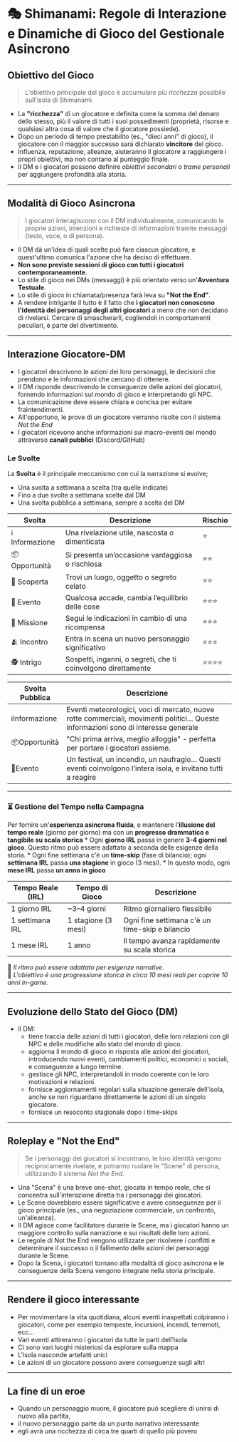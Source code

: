 
# 🎭 Shimanami: Regole di Interazione e Dinamiche di Gioco del Gestionale Asincrono


##   Obiettivo del Gioco

> L'obiettivo principale del gioco è accumulare più *ricchezza* possibile sull'isola di Shimanami.

* La **"ricchezza"** di un giocatore e definita come la somma del denaro dello stesso, più il valore di tutti i suoi possedimenti (proprietà, risorse e qualsiasi altra cosa di valore che il giocatore possiede).
* Dopo un periodo di tempo prestabilito (es., "dieci anni" di gioco), il giocatore con il maggior successo sarà dichiarato **vincitore** del gioco.
* Influenza, reputazione, alleanze, aiuteranno il giocatore a raggiungere i propri obiettivi, ma non contano al punteggio finale.
* Il DM e i giocatori possono definire *obiettivi secondari* o *trame personali* per aggiungere profondità alla storia.


---

##   Modalità di Gioco Asincrona

> I giocatori interagiscono con il DM individualmente, comunicando le proprie azioni, intenzioni e richieste di informazioni tramite messaggi (testo, voce, o di persona).

* Il DM dà un'idea di quali scelte può fare ciascun giocatore, e quest'ultimo comunica l'azione che ha deciso di effettuare.
* **Non sono previste sessioni di gioco con tutti i giocatori contemporaneamente**.
* Lo stile di gioco nei DMs (messaggi) è più orientato verso un'**Avventura Testuale**.
* Lo stile di gioco in chiamata/presenza farà leva su **"Not the End"**. 
* A rendere intrigante il tutto è il fatto che **i giocatori non conoscono l'identità dei personaggi degli altri giocatori** a meno che non decidano di rivelarsi. Cercare di smascherarli, cogliendoli in comportamenti peculiari, è parte del divertimento.


---

##   Interazione Giocatore-DM

* I giocatori descrivono le azioni dei loro personaggi, le decisioni che prendono e le informazioni che cercano di ottenere.
* Il DM risponde descrivendo le conseguenze delle azioni dei giocatori, fornendo informazioni sul mondo di gioco e interpretando gli NPC.
* La comunicazione deve essere chiara e concisa per evitare fraintendimenti.
* All'opportuno, le prove di un giocatore verranno risolte con il sistema *Not the End*
* I giocatori ricevono anche informazioni sui macro-eventi del mondo attraverso **canali pubblici** (Discord/GitHub)


### Le Svolte

La **Svolta** è il principale meccanismo con cui la narrazione si evolve; 
* Una svolta a settimana a scelta (tra quelle indicate)
* Fino a due svolte a settimana scelte dal DM
* Una svolta pubblica a settimana, sempre a scelta del DM

| Svolta          | Descrizione                                                   | Rischio |
| --------------- | ------------------------------------------------------------- | ------- |
| ℹ️ Informazione | Una rivelazione utile, nascosta o dimenticata                 | ⭐       |
| 📦 Opportunità  | Si presenta un’occasione vantaggiosa o rischiosa              | ⭐⭐      |
| 🔎 Scoperta     | Trovi un luogo, oggetto o segreto celato                      | ⭐⭐      |
| 🎉 Evento       | Qualcosa accade, cambia l’equilibrio delle cose               | ⭐⭐⭐     |
| 🎯 Missione     | Segui le indicazioni in cambio di una ricompensa              | ⭐⭐⭐     |
| 🫂 Incontro     | Entra in scena un nuovo personaggio significativo             | ⭐⭐⭐     |
| 🕵️ Intrigo     | Sospetti, inganni, o segreti, che ti coinvolgono direttamente | ⭐⭐⭐⭐    |

| Svolta Pubblica | Descrizione                                                                                                                        |
| --------------- | ---------------------------------------------------------------------------------------------------------------------------------- |
| ℹ️Informazione  | Eventi meteorologici, voci di mercato, nuove rotte commerciali, movimenti politici… Queste informazioni sono di interesse generale |
| 📦Opportunità   | "Chi prima arriva, meglio alloggia" - perfetta per portare i giocatori assieme.<br>                                                |
| 🎉Evento        | Un festival, un incendio, un naufragio… Questi eventi coinvolgono l’intera isola, e invitano tutti a reagire                       |


---

### ⏳ Gestione del Tempo nella Campagna

Per fornire un'**esperienza asincrona fluida**, e mantenere l’**illusione del tempo reale** (giorno per giorno) ma con un **progresso drammatico e tangibile su scala storica**
	* Ogni **giorno IRL** passa in genere **3-4 giorni nel gioco**. Questo ritmo può essere adattato a seconda delle esigenze della storia.
	* Ogni fine settimana c'è un **time-skip** (fase di bilancio); ogni **settimana IRL** passa **una stagione** in gioco (3 mesi).
	* In questo modo, ogni **mese IRL** passa **un anno in gioco**

| Tempo Reale (IRL) | Tempo di Gioco      | Descrizione                                     |
| ----------------- | ------------------- | ----------------------------------------------- |
| 1 giorno IRL      | ~3–4 giorni         | Ritmo giornaliero flessibile                    |
| 1 settimana IRL   | 1 stagione (3 mesi) | Ogni fine settimana c'è un time-skip e bilancio |
| 1 mese IRL        | 1 anno              | Il tempo avanza rapidamente su scala storica    |

🔹 *Il ritmo può essere adattato per esigenze narrative.*  
🔹 *L'obiettivo è una progressione storica in circa 10 mesi reali per coprire 10 anni in-game.*


---

##   Evoluzione dello Stato del Gioco (DM)

* Il DM: 
	* tiene traccia delle azioni di tutti i giocatori, delle loro relazioni con gli NPC e delle modifiche allo stato del mondo di gioco.
	* aggiorna il mondo di gioco in risposta alle azioni dei giocatori, introducendo nuovi eventi, cambiamenti politici, economici o sociali, e conseguenze a lungo termine.
	* gestisce gli NPC, interpretandoli in modo coerente con le loro motivazioni e relazioni.
	* fornisce aggiornamenti regolari sulla situazione generale dell'isola, anche se non riguardano direttamente le azioni di un singolo giocatore.
	* fornisce un resoconto stagionale dopo i time-skips


---

##   Roleplay e "Not the End"

> Se i personaggi dei giocatori si incontrano, le loro identità vengono reciprocamente rivelate, e potranno ruolare le "Scene" di persona, utilizzando il sistema *Not the End*.

* Una "Scena" è una breve one-shot, giocata in tempo reale, che si concentra sull'interazione diretta tra i personaggi dei giocatori.
* Le Scene dovrebbero essere significative e avere conseguenze per il gioco principale (es., una negoziazione commerciale, un confronto, un'alleanza).
* Il DM agisce come facilitatore durante le Scene, ma i giocatori hanno un maggiore controllo sulla narrazione e sui risultati delle loro azioni.
* Le regole di Not the End vengono utilizzate per risolvere i conflitti e determinare il successo o il fallimento delle azioni dei personaggi durante le Scene.
* Dopo la Scena, i giocatori tornano alla modalità di gioco asincrona e le conseguenze della Scena vengono integrate nella storia principale.


---

## Rendere il gioco interessante

* Per movimentare la vita quotidiana, alcuni eventi inaspettati colpiranno i giocatori, come per esempio tempeste, incursioni, incendi, terremoti, ecc...
* Vari eventi attireranno i giocatori da tutte le parti dell'isola 
* Ci sono vari luoghi misteriosi da esplorare sulla mappa
* L'isola nasconde artefatti unici
* Le azioni di un giocatore possono avere conseguenze sugli altri


---

## La fine di un eroe

* Quando un personaggio muore, il giocatore può scegliere di unirsi di nuovo alla partita, 
* il nuovo personaggio parte da un punto narrativo interessante
* egli avrà una ricchezza di circa tre quarti di quello più povero
